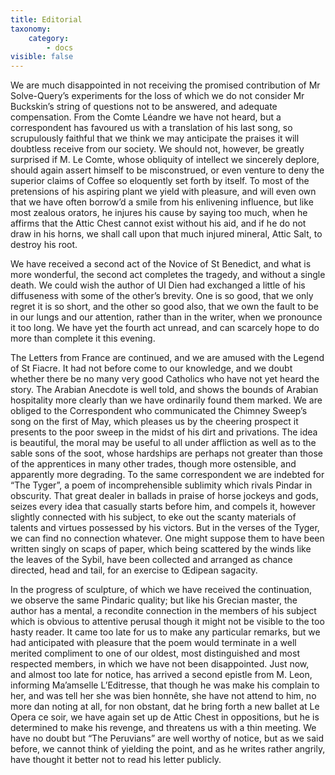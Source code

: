 ```yaml
---
title: Editorial
taxonomy:
    category:
        - docs
visible: false
---
```


We are much disappointed in not receiving the promised contribution of Mr Solve-Query’s experiments for the loss of which we do not consider Mr Buckskin’s string of questions not to be answered, and adequate compensation. From the Comte Léandre we have not heard, but a correspondent has favoured us with a translation of his last song, so scrupulously faithful that we think we may anticipate the praises it will doubtless receive from our society. We should not, however, be greatly surprised if M. Le Comte, whose obliquity of intellect we sincerely deplore, should again assert himself to be misconstrued, or even venture to deny the superior claims of Coffee so eloquently set forth by itself. To most of the pretensions of his aspiring plant we yield with pleasure, and will even own that we have often borrow’d a smile from his enlivening influence, but like most zealous orators, he injures his cause by saying too much, when he affirms that the Attic Chest cannot exist without his aid, and if he do not draw in his horns, we shall call upon that much injured mineral, Attic Salt, to destroy his root.

We have received a second act of the Novice of St Benedict, and what is more wonderful, the second act completes the tragedy, and without a single death. We could wish the author of Ul Dien had exchanged a little of his diffuseness with some of the other’s brevity. One is so good, that we only regret it is so short, and the other so good also, that we own the fault to be in our lungs and our attention, rather than in the writer, when we pronounce it too long. We have yet the fourth act unread, and can scarcely hope to do more than complete it this evening.  

The Letters from France are continued, and we are amused with the Legend of St Fiacre. It had not before come to our knowledge, and we doubt whether there be no many very good Catholics who have not yet heard the story. The Arabian Anecdote is well told, and shows the bounds of Arabian hospitality more clearly than we have ordinarily found them marked. We are obliged to the Correspondent who communicated the Chimney Sweep’s song on the first of May, which pleases us by the cheering prospect it presents to the poor sweep in the midst of his dirt and privations. The idea is beautiful, the moral may be useful to all under affliction as well as to the sable sons of the soot, whose hardships are perhaps not greater than those of the apprentices in many other trades, though more ostensible, and apparently more degrading. To the same correspondent we are indebted for “The Tyger”, a poem of incomprehensible sublimity which rivals Pindar in obscurity. That great dealer in ballads in praise of horse jockeys and gods, seizes every idea that casually starts before him, and compels it, however slightly connected with his subject, to eke out the scanty materials of talents and virtues possessed by his victors. But in the verses of the Tyger, we can find no connection whatever. One might suppose them to have been written singly on scaps of paper, which being scattered by the winds like the leaves of the Sybil, have been collected and arranged as chance directed, head and tail, for an exercise to Œdipean sagacity.  

In the progress of sculpture, of which we have received the continuation, we observe the same Pindaric quality; but like his Grecian master, the author has a mental, a recondite connection in the members of his subject which is obvious to attentive perusal though it might not be visible to the too hasty reader. It came too late for us to make any particular remarks, but we had anticipated with pleasure that the poem would terminate in a well merited compliment to one of our oldest, most distinguished and most respected members, in which we have not been disappointed. Just now, and almost too late for notice, has arrived a second epistle from M. Leon, informing Ma’amselle L’Editresse, that though he was make his complain to her, and was tell her she was bien honnête, she have not attend to him, no more dan noting at all, for non obstant, dat he bring forth a new ballet at Le Opera ce soir, we have again set up de Attic Chest in oppositions, but he is determined to make his revenge, and threatens us with a thin meeting. We have no doubt but “The Peruvians” are well worthy of notice, but as we said before, we cannot think of yielding the point, and as he writes rather angrily, have thought it better not to read his letter publicly.